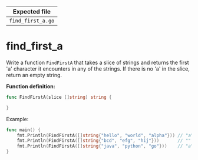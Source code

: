 | Expected file     |
| ----------------- |
| `find_first_a.go` |

# find_first_a

Write a function `FindFirstA` that takes a slice of strings and returns the first 'a' character it encounters in any of the strings. If there is no 'a' in the slice, return an empty string.

**Function definition:**

```go
func FindFirstA(slice []string) string {

}
```

Example:

```go
func main() {
    fmt.Println(FindFirstA([]string{"hello", "world", "alpha"})) // "a"
    fmt.Println(FindFirstA([]string{"bcd", "efg", "hij"}))       // ""
    fmt.Println(FindFirstA([]string{"java", "python", "go"}))    // "a"
}
```
